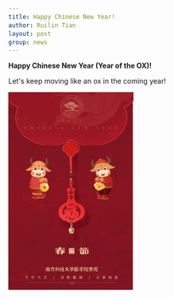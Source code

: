 ```yaml
---
title: Happy Chinese New Year!
author: Ruilin Tian
layout: post
group: news
---
```


 **Happy Chinese New Year (Year of the OX)!**
 
 Let's keep moving like an ox in the coming year!
 
 <img src="/static/img/news/chineses-new-year-2021.jpeg" width="50%" alt="chinese-new-year-2021" class="img-fluid">
